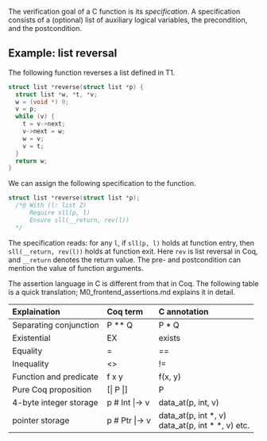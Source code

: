 The verification goal of a C function is its *specification*. A specification consists of a (optional) list of auxiliary logical variables, the precondition, and the postcondition.

## Example: list reversal

The following function reverses a list defined in T1.

```c
struct list *reverse(struct list *p) {
  struct list *w, *t, *v;
  w = (void *) 0;
  v = p;
  while (v) {
    t = v->next;
    v->next = w;
    w = v;
    v = t;
  }
  return w;
}
```

We can assign the following specification to the function.

```c
struct list *reverse(struct list *p);
  /*@ With (l: list Z)
      Require sll(p, l)
      Ensure sll(__return, rev(l))
  */
```

The specification reads: for any `l`, if `sll(p, l)` holds at function entry, then `sll(__return, rev(l))` holds at function exit. Here `rev` is list reversal in Coq, and `__return` denotes the return value. The pre- and postcondition can mention the value of function arguments.

The assertion language in C is different from that in Coq. The following table is a quick translation; M0_frontend_assertions.md explains it in detail.

| Explaination           | Coq term       | C annotation                                          |
|:-----------------------|:---------------|:------------------------------------------------------|
| Separating conjunction | P ** Q         | P * Q                                                 |
| Existential            | EX             | exists                                                |
| Equality               | =              | ==                                                    |
| Inequality             | <>             | !=                                                    |
| Function and predicate | f x y          | f(x, y)                                               |
| Pure Coq proposition   | [\| P \|]      | P                                                     |
| 4-byte integer storage | p # Int \|-> v | data_at(p, int, v)                                    |
| pointer storage        | p # Ptr \|-> v | data_at(p, int *, v) <br> data_at(p, int * *, v) etc. |
